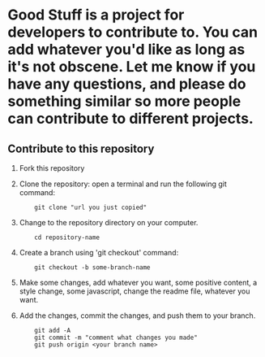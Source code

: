 # Good Stuff is a project for developers to contribute to. You can add whatever you'd like as long as it's not obscene. Let me know if you have any questions, and please do something similar so more people can contribute to different projects.

## Contribute to this repository

1.  Fork this repository
2.  Clone the repository: open a terminal and run the following git command:

            git clone "url you just copied"

3.  Change to the repository directory on your computer.

            cd repository-name

4.  Create a branch using 'git checkout' command:

            git checkout -b some-branch-name

5.  Make some changes, add whatever you want, some positive content, a style change, some javascript, change the readme file, whatever you want.

6.  Add the changes, commit the changes, and push them to your branch.

            git add -A
            git commit -m "comment what changes you made"
            git push origin <your branch name>
